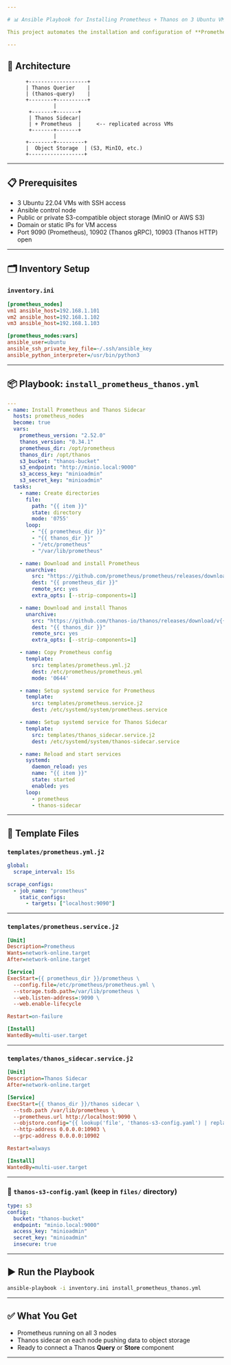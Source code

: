```yaml
---

# 📊 Ansible Playbook for Installing Prometheus + Thanos on 3 Ubuntu VMs

This project automates the installation and configuration of **Prometheus** and **Thanos** on 3 Ubuntu-based virtual machines. It sets up Prometheus nodes with Thanos sidecars, and optionally a Thanos Store and Query component.

---
```


## 🧱 Architecture

```
      +-------------------+
      | Thanos Querier    |
      | (thanos-query)    |
      +--------+----------+
               |
       +-------+-------+
       | Thanos Sidecar|
       | + Prometheus  |     <-- replicated across VMs
       +-------+-------+
               |
      +--------+---------+
      |  Object Storage  | (S3, MinIO, etc.)
      +------------------+
```

---

## 📋 Prerequisites

- 3 Ubuntu 22.04 VMs with SSH access
- Ansible control node
- Public or private S3-compatible object storage (MinIO or AWS S3)
- Domain or static IPs for VM access
- Port 9090 (Prometheus), 10902 (Thanos gRPC), 10903 (Thanos HTTP) open

---

## 🗂️ Inventory Setup

### `inventory.ini`

```ini
[prometheus_nodes]
vm1 ansible_host=192.168.1.101
vm2 ansible_host=192.168.1.102
vm3 ansible_host=192.168.1.103

[prometheus_nodes:vars]
ansible_user=ubuntu
ansible_ssh_private_key_file=~/.ssh/ansible_key
ansible_python_interpreter=/usr/bin/python3
```

---

## 📦 Playbook: `install_prometheus_thanos.yml`

```yaml
---
- name: Install Prometheus and Thanos Sidecar
  hosts: prometheus_nodes
  become: true
  vars:
    prometheus_version: "2.52.0"
    thanos_version: "0.34.1"
    prometheus_dir: /opt/prometheus
    thanos_dir: /opt/thanos
    s3_bucket: "thanos-bucket"
    s3_endpoint: "http://minio.local:9000"
    s3_access_key: "minioadmin"
    s3_secret_key: "minioadmin"
  tasks:
    - name: Create directories
      file:
        path: "{{ item }}"
        state: directory
        mode: '0755'
      loop:
        - "{{ prometheus_dir }}"
        - "{{ thanos_dir }}"
        - "/etc/prometheus"
        - "/var/lib/prometheus"

    - name: Download and install Prometheus
      unarchive:
        src: "https://github.com/prometheus/prometheus/releases/download/v{{ prometheus_version }}/prometheus-{{ prometheus_version }}.linux-amd64.tar.gz"
        dest: "{{ prometheus_dir }}"
        remote_src: yes
        extra_opts: [--strip-components=1]

    - name: Download and install Thanos
      unarchive:
        src: "https://github.com/thanos-io/thanos/releases/download/v{{ thanos_version }}/thanos-{{ thanos_version }}.linux-amd64.tar.gz"
        dest: "{{ thanos_dir }}"
        remote_src: yes
        extra_opts: [--strip-components=1]

    - name: Copy Prometheus config
      template:
        src: templates/prometheus.yml.j2
        dest: /etc/prometheus/prometheus.yml
        mode: '0644'

    - name: Setup systemd service for Prometheus
      template:
        src: templates/prometheus.service.j2
        dest: /etc/systemd/system/prometheus.service

    - name: Setup systemd service for Thanos Sidecar
      template:
        src: templates/thanos_sidecar.service.j2
        dest: /etc/systemd/system/thanos-sidecar.service

    - name: Reload and start services
      systemd:
        daemon_reload: yes
        name: "{{ item }}"
        state: started
        enabled: yes
      loop:
        - prometheus
        - thanos-sidecar
```

---

## 📄 Template Files

### `templates/prometheus.yml.j2`

```yaml
global:
  scrape_interval: 15s

scrape_configs:
  - job_name: "prometheus"
    static_configs:
      - targets: ["localhost:9090"]
```

---

### `templates/prometheus.service.j2`

```ini
[Unit]
Description=Prometheus
Wants=network-online.target
After=network-online.target

[Service]
ExecStart={{ prometheus_dir }}/prometheus \
  --config.file=/etc/prometheus/prometheus.yml \
  --storage.tsdb.path=/var/lib/prometheus \
  --web.listen-address=:9090 \
  --web.enable-lifecycle

Restart=on-failure

[Install]
WantedBy=multi-user.target
```

---

### `templates/thanos_sidecar.service.j2`

```ini
[Unit]
Description=Thanos Sidecar
After=network-online.target

[Service]
ExecStart={{ thanos_dir }}/thanos sidecar \
  --tsdb.path /var/lib/prometheus \
  --prometheus.url http://localhost:9090 \
  --objstore.config="{{ lookup('file', 'thanos-s3-config.yaml') | replace('\n', ' ') }}" \
  --http-address 0.0.0.0:10903 \
  --grpc-address 0.0.0.0:10902

Restart=always

[Install]
WantedBy=multi-user.target
```

---

### 📁 `thanos-s3-config.yaml` (keep in `files/` directory)

```yaml
type: s3
config:
  bucket: "thanos-bucket"
  endpoint: "minio.local:9000"
  access_key: "minioadmin"
  secret_key: "minioadmin"
  insecure: true
```

---

## ▶️ Run the Playbook

```bash
ansible-playbook -i inventory.ini install_prometheus_thanos.yml
```

---

## ✅ What You Get

- Prometheus running on all 3 nodes
- Thanos sidecar on each node pushing data to object storage
- Ready to connect a Thanos **Query** or **Store** component

---

